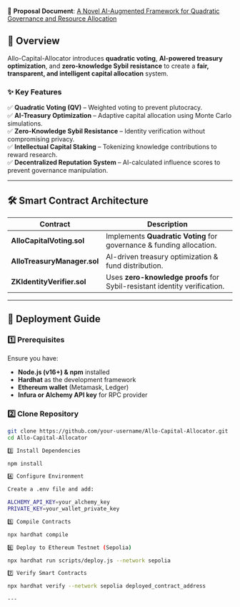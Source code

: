 📄 **Proposal Document**: [A Novel AI-Augmented Framework for Quadratic Governance and Resource Allocation](https://research.allo.capital/t/a-novel-ai-augmented-framework-for-quadratic-governance-and-resource-allocation/182?u=joymutheu)  

## **🔹 Overview**  
Allo-Capital-Allocator introduces **quadratic voting**, **AI-powered treasury optimization**, and **zero-knowledge Sybil resistance** to create a **fair, transparent, and intelligent capital allocation** system.  

### **✨ Key Features**  
✅ **Quadratic Voting (QV)** – Weighted voting to prevent plutocracy.  
✅ **AI-Treasury Optimization** – Adaptive capital allocation using Monte Carlo simulations.  
✅ **Zero-Knowledge Sybil Resistance** – Identity verification without compromising privacy.  
✅ **Intellectual Capital Staking** – Tokenizing knowledge contributions to reward research.  
✅ **Decentralized Reputation System** – AI-calculated influence scores to prevent governance manipulation.  

---

## **🛠️ Smart Contract Architecture**  
| Contract | Description |  
|----------|-------------|  
| **AlloCapitalVoting.sol** | Implements **Quadratic Voting** for governance & funding allocation. |  
| **AlloTreasuryManager.sol** | AI-driven treasury optimization & fund distribution. |  
| **ZKIdentityVerifier.sol** | Uses **zero-knowledge proofs** for Sybil-resistant identity verification. |  

---

## **📌 Deployment Guide**  

### **1️⃣ Prerequisites**  
Ensure you have:  
- **Node.js (v16+) & npm** installed  
- **Hardhat** as the development framework  
- **Ethereum wallet** (Metamask, Ledger)  
- **Infura or Alchemy API key** for RPC provider  

### **2️⃣ Clone Repository**  
```bash
git clone https://github.com/your-username/Allo-Capital-Allocator.git
cd Allo-Capital-Allocator

3️⃣ Install Dependencies

npm install

4️⃣ Configure Environment

Create a .env file and add:

ALCHEMY_API_KEY=your_alchemy_key
PRIVATE_KEY=your_wallet_private_key

5️⃣ Compile Contracts

npx hardhat compile

6️⃣ Deploy to Ethereum Testnet (Sepolia)

npx hardhat run scripts/deploy.js --network sepolia

7️⃣ Verify Smart Contracts

npx hardhat verify --network sepolia deployed_contract_address

---



